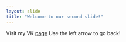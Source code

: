 ```yaml
---
layout: slide
title: "Welcome to our second slide!"
---
```

Visit my VK [page](vk.com/minaichevv)
Use the left arrow to go back!
